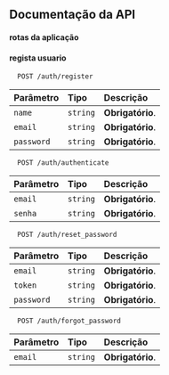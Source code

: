 
## Documentação da API

#### rotas da aplicação



#### regista usuario

```http
  POST /auth/register
```

| Parâmetro   | Tipo       | Descrição                                   |
| :---------- | :--------- | :------------------------------------------ |
| `name`      | `string` | **Obrigatório**. |
| `email`      | `string` | **Obrigatório**.  |
| `password`      | `string` | **Obrigatório**.  |



```http
  POST /auth/authenticate
```

| Parâmetro   | Tipo       | Descrição                           |
| :---------- | :--------- | :---------------------------------- |
| `email` | `string` | **Obrigatório**.  |
| `senha` | `string` | **Obrigatório**.  |

```http
  POST /auth/reset_password
```

| Parâmetro   | Tipo       | Descrição                           |
| :---------- | :--------- | :---------------------------------- |
| `email` | `string` | **Obrigatório**.  |
| `token` | `string` | **Obrigatório**.  |
| `password` | `string` | **Obrigatório**.  |

```http
  POST /auth/forgot_password
```

| Parâmetro   | Tipo       | Descrição                           |
| :---------- | :--------- | :---------------------------------- |
| `email` | `string` | **Obrigatório**.  |
